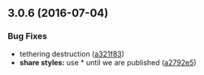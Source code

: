 <a name="3.0.6"></a>
## 3.0.6 (2016-07-04)


### Bug Fixes

* tethering destruction ([a321f83](https://aui-team-bot/https://bitbucket.org/atlassian/atlaskit/commits/a321f83))
* **share styles:** use * until we are published ([a2792e5](https://aui-team-bot/https://bitbucket.org/atlassian/atlaskit/commits/a2792e5))



